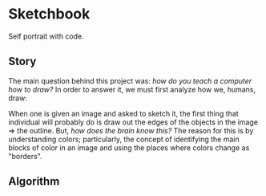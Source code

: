 # Sketchbook

Self portrait with code.

## Story

The main question behind this project was: *how do you teach a computer how to draw?* In order to answer it, we must first analyze how we, humans, draw:

When one is given an image and asked to sketch it, the first thing that individual will probably do is draw out the edges of the objects in the image => the outline. But, *how does the brain know this?* The reason for this is by understanding colors; particularly,  the concept of identifying the main blocks of color in an image and using the places where colors change as "borders".

## Algorithm

